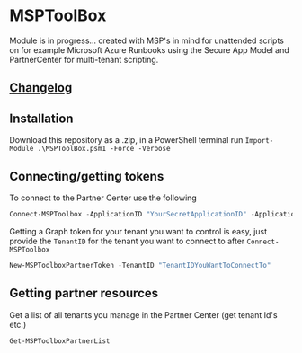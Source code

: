 # MSPToolBox

Module is in progress... created with MSP's in mind for unattended scripts on for example Microsoft Azure Runbooks using the Secure App Model and PartnerCenter for multi-tenant scripting.

## [Changelog](./CHANGELOG.MD)

## Installation

Download this repository as a .zip, in a PowerShell terminal run ```Import-Module .\MSPToolBox.psm1 -Force -Verbose```

## Connecting/getting tokens

To connect to the Partner Center use the following

```powershell
Connect-MSPToolbox -ApplicationID "YourSecretApplicationID" -ApplicationSecret "YourSecretApplicationID" -RefreshToken "ThatExtremelyLongPeskyRefreshToken" -TenantID "YourTenantID"  
```

Getting a Graph token for your tenant you want to control is easy, just provide the ```TenantID``` for the tenant you want to connect to after ```Connect-MSPToolbox```

```powershell
New-MSPToolboxPartnerToken -TenantID "TenantIDYouWantToConnectTo"
```

## Getting partner resources

Get a list of all tenants you manage in the Partner Center (get tenant Id's etc.)

```powershell
Get-MSPToolboxPartnerList
```